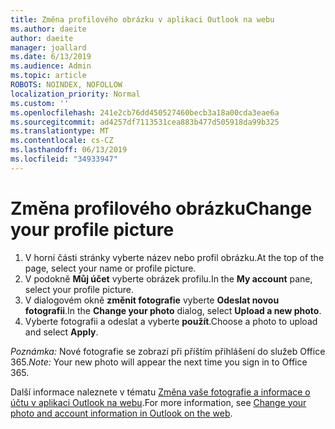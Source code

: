 ```yaml
---
title: Změna profilového obrázku v aplikaci Outlook na webu
ms.author: daeite
author: daeite
manager: joallard
ms.date: 6/13/2019
ms.audience: Admin
ms.topic: article
ROBOTS: NOINDEX, NOFOLLOW
localization_priority: Normal
ms.custom: ''
ms.openlocfilehash: 241e2cb76dd450527460becb3a18a00cda3eae6a
ms.sourcegitcommit: ad4257df7113531cea883b477d505918da99b325
ms.translationtype: MT
ms.contentlocale: cs-CZ
ms.lasthandoff: 06/13/2019
ms.locfileid: "34933947"
---
```

# <a name="change-your-profile-picture"></a><span data-ttu-id="e7951-102">Změna profilového obrázku</span><span class="sxs-lookup"><span data-stu-id="e7951-102">Change your profile picture</span></span>

1. <span data-ttu-id="e7951-103">V horní části stránky vyberte název nebo profil obrázku.</span><span class="sxs-lookup"><span data-stu-id="e7951-103">At the top of the page, select your name or profile picture.</span></span>
1. <span data-ttu-id="e7951-104">V podokně **Můj účet** vyberte obrázek profilu.</span><span class="sxs-lookup"><span data-stu-id="e7951-104">In the **My account** pane, select your profile picture.</span></span>
1. <span data-ttu-id="e7951-105">V dialogovém okně **změnit fotografie** vyberte **Odeslat novou fotografii**.</span><span class="sxs-lookup"><span data-stu-id="e7951-105">In the **Change your photo** dialog, select **Upload a new photo**.</span></span>
1. <span data-ttu-id="e7951-106">Vyberte fotografii a odeslat a vyberte **použít**.</span><span class="sxs-lookup"><span data-stu-id="e7951-106">Choose a photo to upload and select **Apply**.</span></span>

<span data-ttu-id="e7951-107">*Poznámka:* Nové fotografie se zobrazí při příštím přihlášení do služeb Office 365.</span><span class="sxs-lookup"><span data-stu-id="e7951-107">*Note:* Your new photo will appear the next time you sign in to Office 365.</span></span>

<span data-ttu-id="e7951-108">Další informace naleznete v tématu [Změna vaše fotografie a informace o účtu v aplikaci Outlook na webu](https://support.office.com/article/b2dbb289-851d-4bed-93c3-3e136f5659ec).</span><span class="sxs-lookup"><span data-stu-id="e7951-108">For more information, see [Change your photo and account information in Outlook on the web](https://support.office.com/article/b2dbb289-851d-4bed-93c3-3e136f5659ec).</span></span>